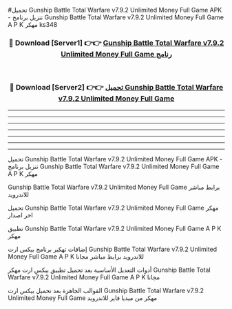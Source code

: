 #تحميل Gunship Battle Total Warfare v7.9.2 Unlimited Money Full Game  APK - تنزيل برنامج Gunship Battle Total Warfare v7.9.2 Unlimited Money Full Game  A P K مهكر ks348 



<div align="center">
<h3>🔴 Download [Server1] 👉👉 <a href="https://apkdownload10.web.app/?title=Gunship Battle Total Warfare v7.9.2 Unlimited Money Full Game ">Gunship Battle Total Warfare v7.9.2 Unlimited Money Full Game  رنامج</a></h3><br>

<h3>🔴 Download [Server2] 👉👉 <a href="https://apkdownload10.web.app/?title=Gunship Battle Total Warfare v7.9.2 Unlimited Money Full Game ">تحميل Gunship Battle Total Warfare v7.9.2 Unlimited Money Full Game  </a></h3>
</div>


----------------------------------------------------------

----------------------------------------------------------

----------------------------------------------------------

----------------------------------------------------------

----------------------------------------------------------

----------------------------------------------------------

----------------------------------------------------------

تحميل Gunship Battle Total Warfare v7.9.2 Unlimited Money Full Game  APK - تنزيل برنامج Gunship Battle Total Warfare v7.9.2 Unlimited Money Full Game  A P K مهكر

Gunship Battle Total Warfare v7.9.2 Unlimited Money Full Game  برابط مباشر للاندرويد

تحميل Gunship Battle Total Warfare v7.9.2 Unlimited Money Full Game  مهكر اخر اصدار

تطبيق Gunship Battle Total Warfare v7.9.2 Unlimited Money Full Game  A P K مهكر

إضافات تهكير برنامج بيكس ارت Gunship Battle Total Warfare v7.9.2 Unlimited Money Full Game  A P K للاندرويد برابط مباشر مجانا

أدوات التعديل الأساسية بعد تحميل تطبيق بيكس ارت مهكر Gunship Battle Total Warfare v7.9.2 Unlimited Money Full Game  A P K مجانا

القوالب الجاهزة بعد تحميل بيكس ارت Gunship Battle Total Warfare v7.9.2 Unlimited Money Full Game  مهكر من ميديا فاير للاندرويد


